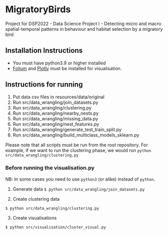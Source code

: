 # MigratoryBirds
Project for DSP2022 - Data Science Project I - Detecting micro and macro spatial-temporal patterns in behaviour and habitat selection by a migratory bird

## Installation Instructions

* You must have python3.9 or higher installed
* [Folium](https://python-visualization.github.io/folium/installing.html) and [Plotly](https://plotly.com/python/getting-started/) must be installed for visualisation.


## Instructions for running

1. Put data csv files in resources/data/original
1. Run src/data\_wrangling/join\_datasets.py
1. Run src/data\_wrangling/clustering.py
1. Run src/data\_wrangling/nearby\_nests.py
1. Run src/data\_wrangling/missing\_data.py
1. Run src/data\_wrangling/nest\_features.py
1. Run src/data\_wrangling/generate\_test\_train\_split.py
1. Run src/data\_wrangling/build\_multiclass\_models\_sklearn.py

Please note that all scripts must be run from the root repository. For example, if we want to run the clustering phase, we would run `python src/data_wrangling/clustering.py`

### Before running the visualisation.py

NB: In some cases you need to use `python3` (or alike) instead of `python`.

1. Generate data
`$ python src/data_wrangling/join_datasets.py`

2. Create clustering data

`$ python src/data_wrangling/clustering.py`

3. Create visualisations

`$ python src/visualisation/cluster_visual.py`
